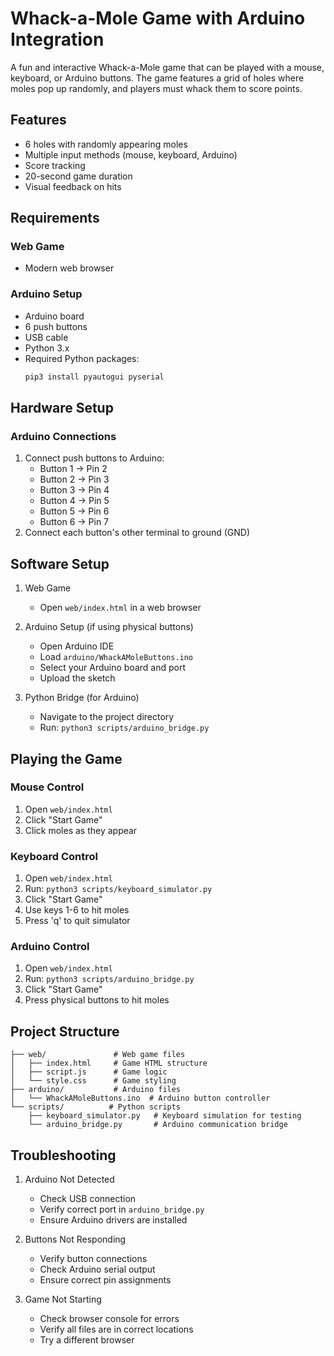 # Whack-a-Mole Game with Arduino Integration

A fun and interactive Whack-a-Mole game that can be played with a mouse, keyboard, or Arduino buttons. The game features a grid of holes where moles pop up randomly, and players must whack them to score points.

## Features
- 6 holes with randomly appearing moles
- Multiple input methods (mouse, keyboard, Arduino)
- Score tracking
- 20-second game duration
- Visual feedback on hits

## Requirements

### Web Game
- Modern web browser

### Arduino Setup
- Arduino board
- 6 push buttons
- USB cable
- Python 3.x
- Required Python packages:
  ```bash
  pip3 install pyautogui pyserial
  ```

## Hardware Setup

### Arduino Connections
1. Connect push buttons to Arduino:
   - Button 1 → Pin 2
   - Button 2 → Pin 3
   - Button 3 → Pin 4
   - Button 4 → Pin 5
   - Button 5 → Pin 6
   - Button 6 → Pin 7
2. Connect each button's other terminal to ground (GND)

## Software Setup

1. Web Game
   - Open `web/index.html` in a web browser

2. Arduino Setup (if using physical buttons)
   - Open Arduino IDE
   - Load `arduino/WhackAMoleButtons.ino`
   - Select your Arduino board and port
   - Upload the sketch

3. Python Bridge (for Arduino)
   - Navigate to the project directory
   - Run: `python3 scripts/arduino_bridge.py`

## Playing the Game

### Mouse Control
1. Open `web/index.html`
2. Click "Start Game"
3. Click moles as they appear

### Keyboard Control
1. Open `web/index.html`
2. Run: `python3 scripts/keyboard_simulator.py`
3. Click "Start Game"
4. Use keys 1-6 to hit moles
5. Press 'q' to quit simulator

### Arduino Control
1. Open `web/index.html`
2. Run: `python3 scripts/arduino_bridge.py`
3. Click "Start Game"
4. Press physical buttons to hit moles

## Project Structure

```
├── web/               # Web game files
│   ├── index.html     # Game HTML structure
│   ├── script.js      # Game logic
│   └── style.css      # Game styling
├── arduino/           # Arduino files
│   └── WhackAMoleButtons.ino  # Arduino button controller
└── scripts/          # Python scripts
    ├── keyboard_simulator.py   # Keyboard simulation for testing
    └── arduino_bridge.py       # Arduino communication bridge
```

## Troubleshooting

1. Arduino Not Detected
   - Check USB connection
   - Verify correct port in `arduino_bridge.py`
   - Ensure Arduino drivers are installed

2. Buttons Not Responding
   - Verify button connections
   - Check Arduino serial output
   - Ensure correct pin assignments

3. Game Not Starting
   - Check browser console for errors
   - Verify all files are in correct locations
   - Try a different browser